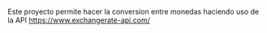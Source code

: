 Este proyecto permite hacer la conversion entre monedas haciendo uso de la API https://www.exchangerate-api.com/

